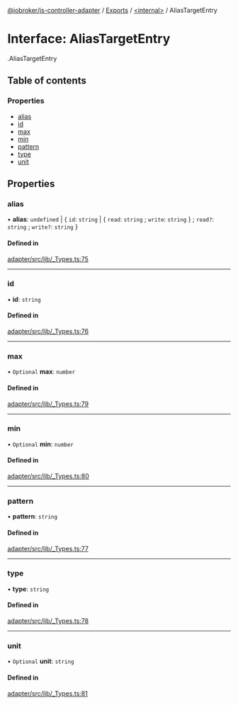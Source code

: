 [@iobroker/js-controller-adapter](../README.md) / [Exports](../modules.md) / [<internal\>](../modules/internal_.md) / AliasTargetEntry

# Interface: AliasTargetEntry

[<internal>](../modules/internal_.md).AliasTargetEntry

## Table of contents

### Properties

- [alias](internal_.AliasTargetEntry.md#alias)
- [id](internal_.AliasTargetEntry.md#id)
- [max](internal_.AliasTargetEntry.md#max)
- [min](internal_.AliasTargetEntry.md#min)
- [pattern](internal_.AliasTargetEntry.md#pattern)
- [type](internal_.AliasTargetEntry.md#type)
- [unit](internal_.AliasTargetEntry.md#unit)

## Properties

### alias

• **alias**: `undefined` \| { `id`: `string` \| { `read`: `string` ; `write`: `string`  } ; `read?`: `string` ; `write?`: `string`  }

#### Defined in

[adapter/src/lib/_Types.ts:75](https://github.com/ioBroker/ioBroker.js-controller/blob/d87d529d/packages/adapter/src/lib/_Types.ts#L75)

___

### id

• **id**: `string`

#### Defined in

[adapter/src/lib/_Types.ts:76](https://github.com/ioBroker/ioBroker.js-controller/blob/d87d529d/packages/adapter/src/lib/_Types.ts#L76)

___

### max

• `Optional` **max**: `number`

#### Defined in

[adapter/src/lib/_Types.ts:79](https://github.com/ioBroker/ioBroker.js-controller/blob/d87d529d/packages/adapter/src/lib/_Types.ts#L79)

___

### min

• `Optional` **min**: `number`

#### Defined in

[adapter/src/lib/_Types.ts:80](https://github.com/ioBroker/ioBroker.js-controller/blob/d87d529d/packages/adapter/src/lib/_Types.ts#L80)

___

### pattern

• **pattern**: `string`

#### Defined in

[adapter/src/lib/_Types.ts:77](https://github.com/ioBroker/ioBroker.js-controller/blob/d87d529d/packages/adapter/src/lib/_Types.ts#L77)

___

### type

• **type**: `string`

#### Defined in

[adapter/src/lib/_Types.ts:78](https://github.com/ioBroker/ioBroker.js-controller/blob/d87d529d/packages/adapter/src/lib/_Types.ts#L78)

___

### unit

• `Optional` **unit**: `string`

#### Defined in

[adapter/src/lib/_Types.ts:81](https://github.com/ioBroker/ioBroker.js-controller/blob/d87d529d/packages/adapter/src/lib/_Types.ts#L81)
